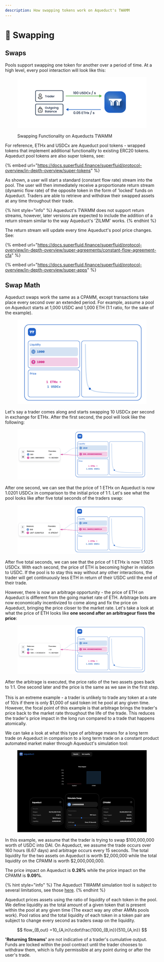 ```yaml
---
description: How swapping tokens work on Aqueduct's TWAMM
---
```


# 🌊 Swapping

## Swaps

Pools support swapping one token for another over a period of time. At a high level, every pool interaction will look like this:

<figure><img src="../.gitbook/assets/Screenshot 2023-05-21 at 11.23.08 PM.png" alt=""><figcaption><p>Swapping Functionality on Aqueducts TWAMM</p></figcaption></figure>

For reference, ETHx and USDCx are Aqueduct pool tokens - wrapped tokens that implement additional functionality to existing ERC20 tokens. Aqueduct pool tokens are also super tokens, see:

{% embed url="https://docs.superfluid.finance/superfluid/protocol-overview/in-depth-overview/super-tokens" %}

As shown, a user will start a standard (constant flow rate) stream into the pool. The user will then immediately receive a proportionate return stream (dynamic flow rate) of the opposite token in the form of 'locked' funds on Aqueduct. Traders are able to retrieve and withdraw their swapped assets at any time throughout their trade.&#x20;

{% hint style="info" %}
Aqueduct's TWAMM does not support return streams, however, later versions are expected to include the addition of a return stream similar to the way Aqueduct's 'ZILMM' works.
{% endhint %}

The return stream will update every time Aqueduct's pool price changes. See:

{% embed url="https://docs.superfluid.finance/superfluid/protocol-overview/in-depth-overview/super-agreements/constant-flow-agreement-cfa" %}

{% embed url="https://docs.superfluid.finance/superfluid/protocol-overview/in-depth-overview/super-apps" %}

## Swap Math

Aqueduct swaps work the same as a CPAMM, except transactions take place every second over an extended period. For example, assume a pool on Aqueduct starts at 1,000 USDC and 1,000 ETH (1:1 ratio, for the sake of the example).&#x20;

<figure><img src="../.gitbook/assets/Screenshot 2023-05-21 at 11.30.23 PM.png" alt=""><figcaption></figcaption></figure>

Let's say a trader comes along and starts swapping 10 USDCx per second in exchange for ETHx. After the first second, the pool will look like the following:

<figure><img src="../.gitbook/assets/Screenshot 2023-05-21 at 11.34.20 PM.png" alt=""><figcaption></figcaption></figure>

After one second, we can see that the price of 1 ETHx on Aqueduct is now 1.0201 USDCx in comparison to the initial price of 1:1. Let's see what the pool looks like after five total seconds of the traders swap:

<figure><img src="../.gitbook/assets/Screenshot 2023-05-21 at 11.37.33 PM.png" alt=""><figcaption></figcaption></figure>

After five total seconds, we can see that the price of 1 ETHx is now 1.1025 USDCx. With each second, the price of ETH is becoming higher in relation to USDC. If the pool is to stay this way without any other interactions, the trader will get continuously less ETH in return of their USDC until the end of their trade.

However, there is now an arbitrage opportunity - the price of ETH on Aqueduct is different from the going market rate of ETH. Arbitrage bots are now economically incentivized to come along and fix the price on Aqueduct, bringing the price closer to the market rate. Let's take a look at what the price of ETH looks like **one second after an arbitrageur fixes the price**:

<figure><img src="../.gitbook/assets/Screenshot 2023-05-21 at 11.44.36 PM.png" alt=""><figcaption></figcaption></figure>

After the arbitrage is executed, the price ratio of the two assets goes back to 1:1. One second later and the price is the same as we saw in the first step.\
\
This is an extreme example - a trader is unlikely to trade any token at a rate of 10/s if there is only $1,000 of said token int he pool at any given time. However, the focal point of this example is that  arbitrage brings the trader's price back to the market rate throughout the life of the trade. This reduces the trader's price impact in the long run compared to a trade that happens atomically.

We can take a look at what this type of arbitrage means for a long term trade on Aqueduct in comparison to a long term trade on a constant product automated market maker through Aqueduct's simulation tool:

<figure><img src="../.gitbook/assets/Screenshot 2023-05-24 at 1.20.16 AM.png" alt=""><figcaption></figcaption></figure>

In this example, we assume that the trader is trying to swap $100,000,000 worth of USDC into DAI. On Aqueduct, we assume the trade occurs over 160 hours (6.67 days) and arbitrage occurs every 15 seconds. The total liquidity for the two assets on Aqueduct is worth $2,000,000 while the total liquidity on the CPAMM is worth $2,000,000,000.&#x20;

The price impact on Aqueduct is **0.26%** while the price impact on the CPAMM is **9.09%**.

{% hint style="info" %}
The Aqueduct TWAMM simulation tool is subject to several limitations, see those [here](../simulation-tools/aqueduct-twamm-vs-cpamm-simulation.md).
{% endhint %}

Aqueduct prices assets using the ratio of liquidity of each token in the pool. We define liquidity as the total amount of a given token that is present within the pool at any given time (The exact way any other AMMs pools work). Pool ratios and the total liquidity of each token in a token pair are subject to change every second as traders swap on the liquidity.

$$
flow_{B,out} =10_{A,in}\cdot\frac{1000_{B,in}}{510_{A,in}}
$$

**'Returning Streams'** are not indicative of a trader's cumulative output. Funds are locked within the pool contract until the trader chooses to withdraw them, which is fully permissible at any point during or after the user's trade.
